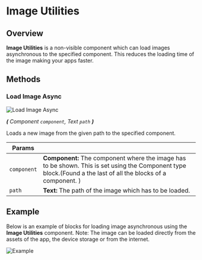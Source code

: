 # Image Utilities

## Overview
**Image Utilities** is a non-visible component which can load images asynchronous to the specified component. This reduces the loading time of the image making your apps faster.

## Methods

### Load Image Async

![Load Image Async](/assets/images/components/utilities/image-utilities/m_load-image-async.png)

_**\(** Component `component`, Text `path` **\)**_

Loads a new image from the given path to the specified component.

Params               |  []()       
-------------------- | ------- 
`component`          | **Component:**  The component where the image has to be shown. This is set using the Component type block.(Found a                          the last of all the blocks of a component. )
`path`               | **Text:** The path of the image which has to be loaded. 

## Example

Below is an example of blocks for loading image asynchronous using the **Image Utilities** component.
Note: The image can be loaded directly from the assets of the app, the device storage or from the internet.

![Example](/assets/images/components/utilities/image-utilities/eg_image-utilities.png)
